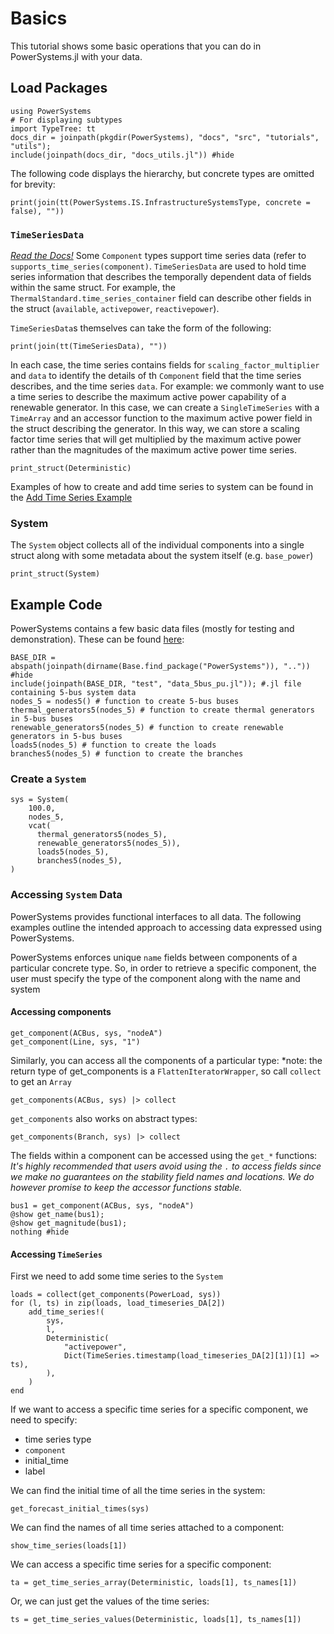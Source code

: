 # Basics

This tutorial shows some basic operations that you can do in PowerSystems.jl with your data.

## Load Packages

```@repl basics
using PowerSystems
# For displaying subtypes
import TypeTree: tt
docs_dir = joinpath(pkgdir(PowerSystems), "docs", "src", "tutorials", "utils");
include(joinpath(docs_dir, "docs_utils.jl")) #hide
```

The following code displays the hierarchy, but concrete types are omitted for brevity:

```@repl basics
print(join(tt(PowerSystems.IS.InfrastructureSystemsType, concrete = false), ""))
```

### `TimeSeriesData`

[_Read the Docs!_](https://nrel-sienna.github.io/PowerSystems.jl/stable/modeler_guide/time_series/)
Some `Component` types support time series data (refer to `supports_time_series(component)`.
`TimeSeriesData` are used to hold time series information that describes the
temporally dependent data of fields within the same struct. For example, the
`ThermalStandard.time_series_container` field can
describe other fields in the struct (`available`, `activepower`, `reactivepower`).

`TimeSeriesData`s themselves can take the form of the following:

```@repl basics
print(join(tt(TimeSeriesData), ""))
```

In each case, the time series contains fields for `scaling_factor_multiplier` and `data`
to identify the details of  th `Component` field that the time series describes, and the
time series `data`. For example: we commonly want to use a time series to
describe the maximum active power capability of a renewable generator. In this case, we
can create a `SingleTimeSeries` with a `TimeArray` and an accessor function to the
maximum active power field in the struct describing the generator. In this way, we can
store a scaling factor time series that will get multiplied by the maximum active power
rather than the magnitudes of the maximum active power time series.

```@repl basics
print_struct(Deterministic)
```

Examples of how to create and add time series to system can be found in the
[Add Time Series Example](https://nrel-sienna.github.io/PowerSystems.jl/stable/tutorials/add_forecasts/)

### System

The `System` object collects all of the individual components into a single struct along
with some metadata about the system itself (e.g. `base_power`)

```@repl basics
print_struct(System)
```

## Example Code

PowerSystems contains a few basic data files (mostly for testing and demonstration). These can be found [here](https://github.com/NREL-Sienna/PowerSystems.jl/blob/main/test/data_5bus_pu.jl):

```@repl basics
BASE_DIR = abspath(joinpath(dirname(Base.find_package("PowerSystems")), "..")) #hide
include(joinpath(BASE_DIR, "test", "data_5bus_pu.jl")); #.jl file containing 5-bus system data
nodes_5 = nodes5() # function to create 5-bus buses
thermal_generators5(nodes_5) # function to create thermal generators in 5-bus buses
renewable_generators5(nodes_5) # function to create renewable generators in 5-bus buses
loads5(nodes_5) # function to create the loads
branches5(nodes_5) # function to create the branches
```

### Create a `System`

```@repl basics
sys = System(
    100.0,
    nodes_5,
    vcat(
      thermal_generators5(nodes_5),
      renewable_generators5(nodes_5)),
      loads5(nodes_5),
      branches5(nodes_5),
)
```

### Accessing `System` Data

PowerSystems provides functional interfaces to all data. The following examples outline
the intended approach to accessing data expressed using PowerSystems.

PowerSystems enforces unique `name` fields between components of a particular concrete type.
So, in order to retrieve a specific component, the user must specify the type of the component
along with the name and system

#### Accessing components

```@repl basics
get_component(ACBus, sys, "nodeA")
get_component(Line, sys, "1")
```

Similarly, you can access all the components of a particular type: *note: the return type
of get_components is a `FlattenIteratorWrapper`, so call `collect` to get an `Array`

```@repl basics
get_components(ACBus, sys) |> collect
```

`get_components` also works on abstract types:

```@repl basics
get_components(Branch, sys) |> collect
```

The fields within a component can be accessed using the `get_*` functions:
*It's highly recommended that users avoid using the `.` to access fields since we make no
guarantees on the stability field names and locations. We do however promise to keep the
accessor functions stable.*

```@repl basics
bus1 = get_component(ACBus, sys, "nodeA")
@show get_name(bus1);
@show get_magnitude(bus1);
nothing #hide
```

#### Accessing `TimeSeries`

First we need to add some time series to the `System`

```@repl basics
loads = collect(get_components(PowerLoad, sys))
for (l, ts) in zip(loads, load_timeseries_DA[2])
    add_time_series!(
        sys,
        l,
        Deterministic(
            "activepower",
            Dict(TimeSeries.timestamp(load_timeseries_DA[2][1])[1] => ts),
        ),
    )
end
```

If we want to access a specific time series for a specific component, we need to specify:

- time series type
- `component`
- initial_time
- label

We can find the initial time of all the time series in the system:

```@repl basics
get_forecast_initial_times(sys)
```

We can find the names of all time series attached to a component:

```@repl basics
show_time_series(loads[1])
```

We can access a specific time series for a specific component:

```@repl basics
ta = get_time_series_array(Deterministic, loads[1], ts_names[1])
```

Or, we can just get the values of the time series:

```@repl basics
ts = get_time_series_values(Deterministic, loads[1], ts_names[1])
```

